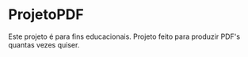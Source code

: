  # ProjetoPDF

Este projeto é para fins educacionais. Projeto feito para produzir PDF's quantas vezes quiser. 
